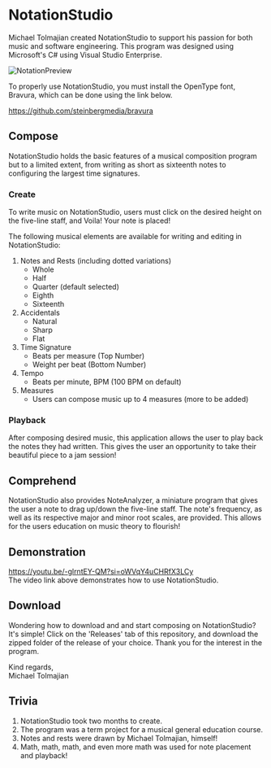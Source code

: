 # NotationStudio
Michael Tolmajian created NotationStudio to support his passion for both music and software engineering. This program was designed using Microsoft's C# using Visual Studio Enterprise. 

![NotationPreview](https://github.com/MikeTolma10/NotationStudio/assets/112536402/672f8a08-1271-459c-b08f-a7bb464124e0)  

To properly use NotationStudio, you must install the OpenType font, Bravura, which can be done using the link below.  

https://github.com/steinbergmedia/bravura

## Compose
NotationStudio holds the basic features of a musical composition program but to a limited extent, from writing as short as sixteenth notes to configuring the largest time signatures.

### Create
To write music on NotationStudio, users must click on the desired height on the five-line staff, and Voila! Your note is placed!

The following musical elements are available for writing and editing in NotationStudio:
1) Notes and Rests (including dotted variations)
   - Whole
   - Half
   - Quarter (default selected)
   - Eighth
   - Sixteenth
2) Accidentals
   - Natural
   - Sharp
   - Flat
3) Time Signature
   - Beats per measure (Top Number)
   - Weight per beat (Bottom Number)
4) Tempo
   - Beats per minute, BPM (100 BPM on default)
5) Measures
   - Users can compose music up to 4 measures (more to be added)

### Playback
After composing desired music, this application allows the user to play back the notes they had written. This gives the user an opportunity to take their beautiful piece to a jam session!

## Comprehend
NotationStudio also provides NoteAnalyzer, a miniature program that gives the user a note to drag up/down the five-line staff. The note's frequency, as well as its respective major and minor root scales, are provided.
This allows for the users education on music theory to flourish!

## Demonstration
https://youtu.be/-glrntEY-QM?si=oWVqY4uCHRfX3LCy  
The video link above demonstrates how to use NotationStudio.

## Download
Wondering how to download and and start composing on NotationStudio? It's simple! Click on the 'Releases' tab of this repository, and download the zipped folder of the release of your choice. Thank you for the interest in the program.

   Kind regards,  
   Michael Tolmajian

## Trivia
1) NotationStudio took two months to create.
2) The program was a term project for a musical general education course.
3) Notes and rests were drawn by Michael Tolmajian, himself!
4) Math, math, math, and even more math was used for note placement and playback!
